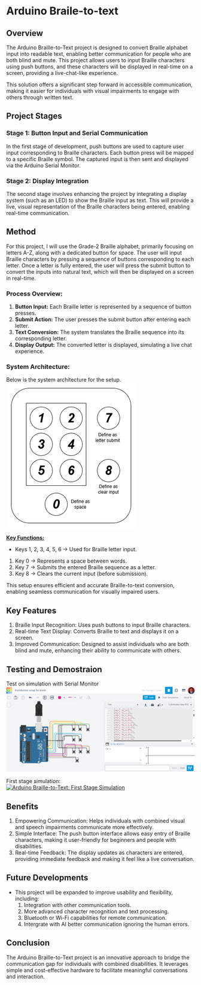# Arduino Braile-to-text
## Overview
The Arduino Braille-to-Text project is designed to convert Braille alphabet input into readable text, enabling better communication for people who are both blind and mute. This project allows users to input Braille characters using push buttons, and these characters will be displayed in real-time on a screen, providing a live-chat-like experience.

This solution offers a significant step forward in accessible communication, making it easier for individuals with visual impairments to engage with others through written text.

## Project Stages
### Stage 1: Button Input and Serial Communication
In the first stage of development, push buttons are used to capture user input corresponding to Braille characters. Each button press will be mapped to a specific Braille symbol. The captured input is then sent and displayed via the Arduino Serial Monitor.

### Stage 2: Display Integration
The second stage involves enhancing the project by integrating a display system (such as an LED) to show the Braille input as text. This will provide a live, visual representation of the Braille characters being entered, enabling real-time communication.

## Method
For this project, I will use the Grade-2 Braille alphabet, primarily focusing on letters A-Z, along with a dedicated button for space. The user will input Braille characters by pressing a sequence of buttons corresponding to each letter. Once a letter is fully entered, the user will press the submit button to convert the inputs into natural text, which will then be displayed on a screen in real-time.

### Process Overview:
1. **Button Input:** Each Braille letter is represented by a sequence of button presses.
2. **Submit Action:** The user presses the submit button after entering each letter.
3. **Text Conversion:** The system translates the Braille sequence into its corresponding letter.
4. **Display Output:** The converted letter is displayed, simulating a live chat experience.

### System Architecture:
Below is the system architecture for the setup.
![System Architecture](img/SystemArchitecture.png)

<b><u>Key Functions:</u></b>
- Keys 1, 2, 3, 4, 5, 6 → Used for Braille letter input.
1. Key 0 → Represents a space between words.
2. Key 7 → Submits the entered Braille sequence as a letter.
3. Key 8 → Clears the current input (before submission).

This setup ensures efficient and accurate Braille-to-text conversion, enabling seamless communication for visually impaired users.

## Key Features
1. Braille Input Recognition: Uses push buttons to input Braille characters.
2. Real-time Text Display: Converts Braille to text and displays it on a screen.
3. Improved Communication: Designed to assist individuals who are both blind and mute, enhancing their ability to communicate with others.

## Testing and Demostraion
Test on simulation with Serial Monitor<br>
![System testing](img/simulationTesting.png)

First stage simulation:<br>
[![Arduino Braille-to-Text: First Stage Simulation](https://img.youtube.com/vi/aSMoH1FwMBk/0.jpg)](https://www.youtube.com/watch?v=aSMoH1FwMBk)


## Benefits
1. Empowering Communication: Helps individuals with combined visual and speech impairments communicate more effectively.
2. Simple Interface: The push button interface allows easy entry of Braille characters, making it user-friendly for beginners and people with disabilities.
3. Real-time Feedback: The display updates as characters are entered, providing immediate feedback and making it feel like a live conversation.

## Future Developments
- This project will be expanded to improve usability and flexibility, including:
    1. Integration with other communication tools.
    2. More advanced character recognition and text processing.
    3. Bluetooth or Wi-Fi capabilities for remote communication.
    4. Intergrate with AI better communication ignoring the human errors.

## Conclusion
The Arduino Braille-to-Text project is an innovative approach to bridge the communication gap for individuals with combined disabilities. It leverages simple and cost-effective hardware to facilitate meaningful conversations and interaction.